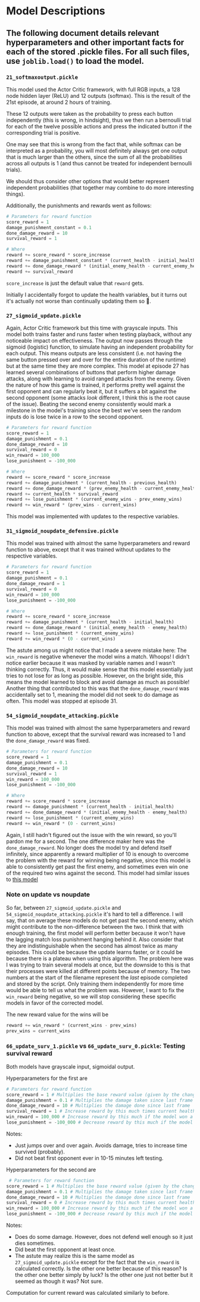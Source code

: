 # Model Descriptions

## The following document details relevant hyperparameters and other important facts for each of the stored .pickle files. For all such files, use `joblib.load()` to load the model.

### `21_softmaxoutput.pickle`

This model used the Actor Critic framework, with full RGB inputs, a 128 node hidden layer (ReLU) and 12 outputs (softmax). This is the result of the 21st episode, at around 2 hours of training.

These 12 outputs were taken as the probability to press each button independently (this is wrong, in hindsight), thus we then run a bernoulli trial for each of the twelve possible actions and press the indicated button if the corresponding trial is positive.

One may see that this is wrong from the fact that, while softmax can be interpreted as a probability, you will most definitely always get one output that is much larger than the others, since the sum of all the probabilities across all outputs is 1 (and thus cannot be treated for independent bernoulli trials).

We should thus consider other options that would better represent independent probabilities (that together may combine to do more interesting things).

Additionally, the punishments and rewards went as follows:
```python
# Parameters for reward function
score_reward = 1
damage_punishment_constant = 0.1
done_damage_reward = 10
survival_reward = 1

# Where
reward += score_reward * score_increase
reward += damage_punishment_constant * (current_health - initial_health)
reward += done_damage_reward * (initial_enemy_health - current_enemy_health)
reward += survival_reward
```
`score_increase` is just the default value that `reward` gets.

Initially I accidentally forgot to update the health variables, but it turns out it's actually not worse than continually updating them so 🤷.


### `27_sigmoid_update.pickle`
Again, Actor Critic framework but this time with grayscale inputs. This model both trains faster and runs faster when testing playback, without any noticeable impact on effectiveness. The output now passes through the sigmoid (logistic) function, to simulate having an independent probability for each output. This means outputs are less consistent (i.e. not having the same button pressed over and over for the entire duration of the runtime) but at the same time they are more complex. This model at episode 27 has learned several combinations of buttons that perform higher damage attacks, along with learning to avoid ranged attacks from the enemy. Given the nature of how this game is trained, it performs pretty well against the first opponent and can regularly beat it, but it suffers a bit against the second opponent (some attacks _look_ different, I think this is the root cause of the issue). Beating the second enemy consistently would mark a milestone in the model's training since the best we've seen the random inputs do is lose twice in a row to the second opponent.

```py
# Parameters for reward function
score_reward = 1 
damage_punishment = 0.1 
done_damage_reward = 10
survival_reward = 0
win_reward = 100_000 
lose_punishment = -100_000

# Where
reward += score_reward * score_increase 
reward += damage_punishment * (current_health - previous_health)
reward += done_damage_reward * (prev_enemy_health - current_enemy_health)
reward += current_health * survival_reward 
reward += lose_punishment * (current_enemy_wins - prev_enemy_wins)
reward += win_reward * (prev_wins - current_wins)
```
This model was implemented with updates to the respective variables.

### `31_sigmoid_noupdate_defensive.pickle`
This model was trained with almost the same hyperparameters and reward function to above, except that it was trained without updates to the respective variables.

```py
# Parameters for reward function
score_reward = 1 
damage_punishment = 0.1 
done_damage_reward = 1
survival_reward = 0
win_reward = 100_000 
lose_punishment = -100_000

# Where
reward += score_reward * score_increase 
reward += damage_punishment * (current_health - initial_health)
reward += done_damage_reward * (initial_enemy_health - enemy_health)
reward += lose_punishment * (current_enemy_wins)
reward += win_reward * (0 - current_wins)
```

The astute among us might notice that I made a severe mistake here: The `win_reward` is negative whenever the model wins a match. Whoops! I didn't notice earlier because it was masked by variable names and I wasn't thinking correctly. Thus, it would make sense that this model essentially just tries to not lose for as long as possible. However, on the bright side, this means the model learned to block and avoid damage as much as possible! Another thing that contributed to this was that the `done_damage_reward` was accidentally set to 1, meaning the model did not seek to do damage as often. This model was stopped at episode 31.

### `54_sigmoid_noupdate_attacking.pickle`
This model was trained with almost the same hyperparameters and reward function to above, except that the survival reward was increased to 1 and the `done_damage_reward` was fixed.

```py
# Parameters for reward function
score_reward = 1 
damage_punishment = 0.1 
done_damage_reward = 10
survival_reward = 1
win_reward = 100_000 
lose_punishment = -100_000

# Where
reward += score_reward * score_increase 
reward += damage_punishment * (current_health - initial_health)
reward += done_damage_reward * (initial_enemy_health - enemy_health)
reward += lose_punishment * (current_enemy_wins)
reward += win_reward * (0 - current_wins)
```
Again, I still hadn't figured out the issue with the win reward, so you'll pardon me for a second. The one difference maker here was the `done_damage_reward`. No longer does the model try and defend itself infinitely, since apparently a reward multiplier of 10 is enough to overcome the problem with the reward for winning being negative, since this model is able to consistently get past the first enemy, and sometimes even win one of the required two wins against the second. This model had similar issues to [this model](#`27_sigmoid_update.pickle`)

### Note on update vs noupdate

So far, between `27_sigmoid_update.pickle` and `54_sigmoid_noupdate_attacking.pickle` it's hard to tell a difference. I will say, that on average these models do not get past the second enemy, which might contribute to the non-difference between the two. I think that with enough training, the first model will perform better because it won't have the lagging match loss punishment hanging behind it. Also consider that they are indistinguishable when the second has almost twice as many episodes. This could be because the update learns faster, or it could be because there is a plateau when using this algorithm. The problem here was I was trying to train several models at once, but the downside to this is that their processes were killed at different points because of memory. The two numbers at the start of the filename represent the _last_ episode completed and stored by the script. Only training them independently for more time would be able to tell us what the problem was. However, I want to fix the `win_reward` being negative, so we will stop considering these specific models in favor of the corrected model.

The new reward value for the wins will be 
```py
reward += win_reward * (current_wins - prev_wins)
prev_wins = current_wins
```


### `66_update_surv_1.pickle` vs `66_update_surv_0.pickle`: Testing survival reward

Both models have grayscale input, sigmoidal output.

Hyperparameters for the first are
```py
# Parameters for reward function
score_reward = 1 # Multiplies the base reward value (given by the change in score)
damage_punishment = 0.1 # Multiplies the damage taken since last frame
done_damage_reward = 10 # Multiplies the damage done since last frame
survival_reward = 1 # Increase reward by this much times current health
win_reward = 100_000 # Increase reward by this much if the model won a match in this frame
lose_punishment = -100_000 # Decrease reward by this much if the model lost a match in this frame
```
Notes:
* Just jumps over and over again. Avoids damage, tries to increase time survived (probably).
* Did not beat first opponent ever in 10-15 minutes left testing.


Hyperparameters for the second are
```py
 # Parameters for reward function
score_reward = 1 # Multiplies the base reward value (given by the change in score)
damage_punishment = 0.1 # Multiplies the damage taken since last frame
done_damage_reward = 10 # Multiplies the damage done since last frame
survival_reward = 0 # Increase reward by this much times current health
win_reward = 100_000 # Increase reward by this much if the model won a match in this frame
lose_punishment = -100_000 # Decrease reward by this much if the model lost a match in this frame
```
Notes: 
* Does do some damage. However, does not defend well enough so it just dies sometimes.
* Did beat the first opponent at least once. 
* The astute may realize this is the same model as `27_sigmoid_update.pickle` except for the fact that the `win_reward` is calculated correctly. Is the other one better because of this reason? Is the other one better simply by luck? Is the other one just not better but it seemed as though it was? Not sure.

Computation for current reward was calculated similarly to before.


